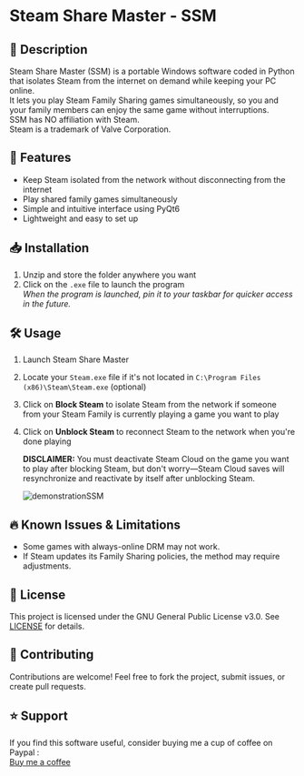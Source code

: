 # Steam Share Master - SSM

## 📝 Description
Steam Share Master (SSM) is a portable Windows software coded in Python that isolates Steam from the internet on demand while keeping your PC online.  
It lets you play Steam Family Sharing games simultaneously, so you and your family members can enjoy the same game without interruptions.  
SSM has NO affiliation with Steam.  
Steam is a trademark of Valve Corporation.

## 🚀 Features
- Keep Steam isolated from the network without disconnecting from the internet
- Play shared family games simultaneously
- Simple and intuitive interface using PyQt6
- Lightweight and easy to set up

## 📥 Installation
1. Unzip and store the folder anywhere you want
2. Click on the `.exe` file to launch the program  
   *When the program is launched, pin it to your taskbar for quicker access in the future.*

## 🛠 Usage
1. Launch Steam Share Master
2. Locate your `Steam.exe` file if it's not located in `C:\Program Files (x86)\Steam\Steam.exe` (optional)
3. Click on **Block Steam** to isolate Steam from the network if someone from your Steam Family is currently playing a game you want to play
4. Click on **Unblock Steam** to reconnect Steam to the network when you're done playing  

   **DISCLAIMER:** You must deactivate Steam Cloud on the game you want to play after blocking Steam, but don't worry—Steam Cloud saves will resynchronize and reactivate by itself after unblocking Steam.

   ![demonstrationSSM](https://github.com/user-attachments/assets/d7bc460b-fd9b-48ca-b594-e887b2ac3ced)


## 🔥 Known Issues & Limitations
- Some games with always-online DRM may not work.
- If Steam updates its Family Sharing policies, the method may require adjustments.

## 📄 License
This project is licensed under the GNU General Public License v3.0. See [LICENSE](https://github.com/paultisseyre/SteamsharemasterSSM/blob/main/LICENSE) for details.

## 🤝 Contributing
Contributions are welcome! Feel free to fork the project, submit issues, or create pull requests.

## ⭐ Support
If you find this software useful, consider buying me a cup of coffee on Paypal :  
[Buy me a coffee](https://www.paypal.com/paypalme/poluxyoutube?country.x=FR&locale.x=fr_FR)
